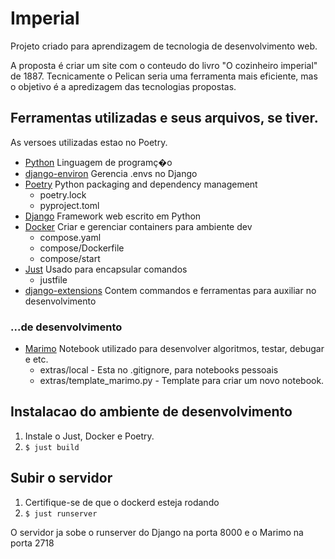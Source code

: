 # Imperial

Projeto criado para aprendizagem de tecnologia de desenvolvimento web.

A proposta é criar um site com o conteudo do livro "O cozinheiro imperial" de 1887. Tecnicamente o Pelican seria uma ferramenta mais eficiente, mas o objetivo é a apredizagem das tecnologias propostas.

## Ferramentas utilizadas e seus arquivos, se tiver.

As versoes utilizadas estao no Poetry.

- [Python](https://www.python.org/) Linguagem de programç�o
- [django-environ](https://django-environ.readthedocs.io) Gerencia .envs no Django
- [Poetry](https://python-poetry.org/) Python packaging and dependency management
  - poetry.lock
  - pyproject.toml
- [Django](https://www.djangoproject.com/) Framework web escrito em Python
- [Docker](https://www.docker.com/) Criar e gerenciar containers para ambiente dev
  - compose.yaml
  - compose/Dockerfile
  - compose/start
- [Just](https://just.systems/) Usado para encapsular comandos
  - justfile
- [django-extensions](https://django-extensions.readthedocs.io/en/latest/) Contem commandos e ferramentas para auxiliar no desenvolvimento

### ...de desenvolvimento

- [Marimo](https://marimo.io/) Notebook utilizado para desenvolver algoritmos, testar, debugar e etc.
  - extras/local - Esta no .gitignore, para notebooks pessoais
  - extras/template_marimo.py - Template para criar um novo notebook.

## Instalacao do ambiente de desenvolvimento

1. Instale o Just, Docker e Poetry.
2. `$ just build`

## Subir o servidor

1. Certifique-se de que o dockerd esteja rodando
2. `$ just runserver`

O servidor ja sobe o runserver do Django na porta 8000 e o Marimo na porta 2718
